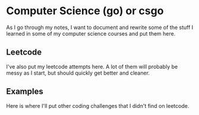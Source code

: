 # Computer Science (go) or csgo

As I go through my notes, I want to document and rewrite some of the stuff I learned in some of my computer science courses and put them here.

## Leetcode

I've also put my leetcode attempts here. A lot of them will probably be messy as I start, but should quickly get better and cleaner.

## Examples

Here is where I'll put other coding challenges that I didn't find on leetcode.
